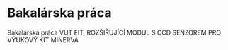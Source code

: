 # Bakalárska práca
Bakalárska práca VUT FIT, ROZŠIŘUJÍCÍ MODUL S CCD SENZOREM PRO VÝUKOVÝ KIT MINERVA

